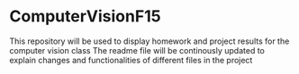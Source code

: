 # ComputerVisionF15
This repository will be used to display homework and project results for the computer vision class
The readme file will be continously updated to explain changes and functionalities of different files in the project
